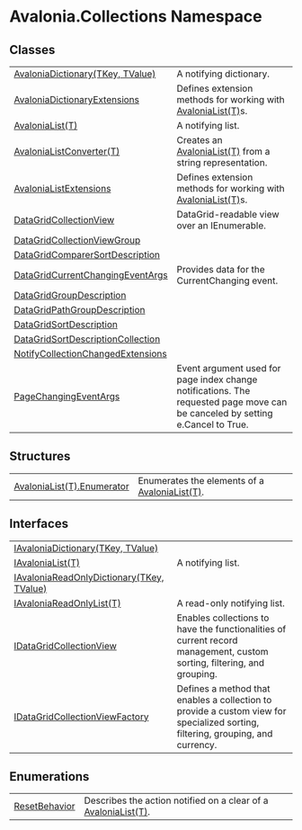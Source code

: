 # Avalonia.Collections Namespace






## Classes
<table>
<tr>
<td><a href="T_Avalonia_Collections_AvaloniaDictionary_2">AvaloniaDictionary(TKey, TValue)</a></td>
<td>A notifying dictionary.</td>
</tr>
<tr>
<td><a href="T_Avalonia_Collections_AvaloniaDictionaryExtensions">AvaloniaDictionaryExtensions</a></td>
<td>Defines extension methods for working with <a href="T_Avalonia_Collections_AvaloniaList_1">AvaloniaList(T)</a>s.</td>
</tr>
<tr>
<td><a href="T_Avalonia_Collections_AvaloniaList_1">AvaloniaList(T)</a></td>
<td>A notifying list.</td>
</tr>
<tr>
<td><a href="T_Avalonia_Collections_AvaloniaListConverter_1">AvaloniaListConverter(T)</a></td>
<td>Creates an <a href="T_Avalonia_Collections_AvaloniaList_1">AvaloniaList(T)</a> from a string representation.</td>
</tr>
<tr>
<td><a href="T_Avalonia_Collections_AvaloniaListExtensions">AvaloniaListExtensions</a></td>
<td>Defines extension methods for working with <a href="T_Avalonia_Collections_AvaloniaList_1">AvaloniaList(T)</a>s.</td>
</tr>
<tr>
<td><a href="T_Avalonia_Collections_DataGridCollectionView">DataGridCollectionView</a></td>
<td>DataGrid-readable view over an IEnumerable.</td>
</tr>
<tr>
<td><a href="T_Avalonia_Collections_DataGridCollectionViewGroup">DataGridCollectionViewGroup</a></td>
<td> </td>
</tr>
<tr>
<td><a href="T_Avalonia_Collections_DataGridComparerSortDescription">DataGridComparerSortDescription</a></td>
<td> </td>
</tr>
<tr>
<td><a href="T_Avalonia_Collections_DataGridCurrentChangingEventArgs">DataGridCurrentChangingEventArgs</a></td>
<td>Provides data for the CurrentChanging event.</td>
</tr>
<tr>
<td><a href="T_Avalonia_Collections_DataGridGroupDescription">DataGridGroupDescription</a></td>
<td> </td>
</tr>
<tr>
<td><a href="T_Avalonia_Collections_DataGridPathGroupDescription">DataGridPathGroupDescription</a></td>
<td> </td>
</tr>
<tr>
<td><a href="T_Avalonia_Collections_DataGridSortDescription">DataGridSortDescription</a></td>
<td> </td>
</tr>
<tr>
<td><a href="T_Avalonia_Collections_DataGridSortDescriptionCollection">DataGridSortDescriptionCollection</a></td>
<td> </td>
</tr>
<tr>
<td><a href="T_Avalonia_Collections_NotifyCollectionChangedExtensions">NotifyCollectionChangedExtensions</a></td>
<td> </td>
</tr>
<tr>
<td><a href="T_Avalonia_Collections_PageChangingEventArgs">PageChangingEventArgs</a></td>
<td>Event argument used for page index change notifications. The requested page move can be canceled by setting e.Cancel to True.</td>
</tr>
</table>

## Structures
<table>
<tr>
<td><a href="T_Avalonia_Collections_AvaloniaList_1_Enumerator">AvaloniaList(T).Enumerator</a></td>
<td>Enumerates the elements of a <a href="T_Avalonia_Collections_AvaloniaList_1">AvaloniaList(T)</a>.</td>
</tr>
</table>

## Interfaces
<table>
<tr>
<td><a href="T_Avalonia_Collections_IAvaloniaDictionary_2">IAvaloniaDictionary(TKey, TValue)</a></td>
<td> </td>
</tr>
<tr>
<td><a href="T_Avalonia_Collections_IAvaloniaList_1">IAvaloniaList(T)</a></td>
<td>A notifying list.</td>
</tr>
<tr>
<td><a href="T_Avalonia_Collections_IAvaloniaReadOnlyDictionary_2">IAvaloniaReadOnlyDictionary(TKey, TValue)</a></td>
<td> </td>
</tr>
<tr>
<td><a href="T_Avalonia_Collections_IAvaloniaReadOnlyList_1">IAvaloniaReadOnlyList(T)</a></td>
<td>A read-only notifying list.</td>
</tr>
<tr>
<td><a href="T_Avalonia_Collections_IDataGridCollectionView">IDataGridCollectionView</a></td>
<td>Enables collections to have the functionalities of current record management, custom sorting, filtering, and grouping.</td>
</tr>
<tr>
<td><a href="T_Avalonia_Collections_IDataGridCollectionViewFactory">IDataGridCollectionViewFactory</a></td>
<td>Defines a method that enables a collection to provide a custom view for specialized sorting, filtering, grouping, and currency.</td>
</tr>
</table>

## Enumerations
<table>
<tr>
<td><a href="T_Avalonia_Collections_ResetBehavior">ResetBehavior</a></td>
<td>Describes the action notified on a clear of a <a href="T_Avalonia_Collections_AvaloniaList_1">AvaloniaList(T)</a>.</td>
</tr>
</table>
